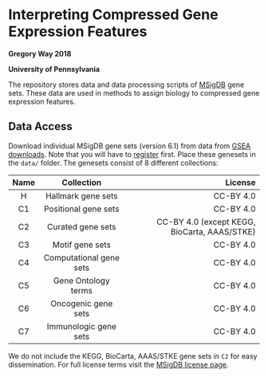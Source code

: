 # Interpreting Compressed Gene Expression Features 

**Gregory Way 2018**

**University of Pennsylvania**

The repository stores data and data processing scripts of [MSigDB](http://software.broadinstitute.org/gsea/msigdb/index.jsp) gene sets.
These data are used in methods to assign biology to compressed gene expression features.

## Data Access

Download individual MSigDB gene sets (version 6.1) from data from [GSEA downloads](http://software.broadinstitute.org/gsea/downloads.jsp).
Note that you will have to [register](http://software.broadinstitute.org/gsea/register.jsp?next=index.jsp) first.
Place these genesets in the `data/` folder.
The genesets consist of 8 different collections:

| Name | Collection | License |
| :--: | :--------: | ------: |
| H | Hallmark gene sets | CC-BY 4.0 |
| C1 | Positional gene sets | CC-BY 4.0 |
| C2 | Curated gene sets | CC-BY 4.0 (except KEGG, BioCarta, AAAS/STKE) |
| C3 | Motif gene sets | CC-BY 4.0 |
| C4 | Computational gene sets | CC-BY 4.0 |
| C5 | Gene Ontology terms | CC-BY 4.0 |
| C6 | Oncogenic gene sets | CC-BY 4.0 |
| C7 | Immunologic gene sets | CC-BY 4.0 |

We do not include the KEGG, BioCarta, AAAS/STKE gene sets in `C2` for easy dissemination.
For full license terms visit the [MSigDB license page](http://software.broadinstitute.org/gsea/msigdb_license_terms.jsp).

